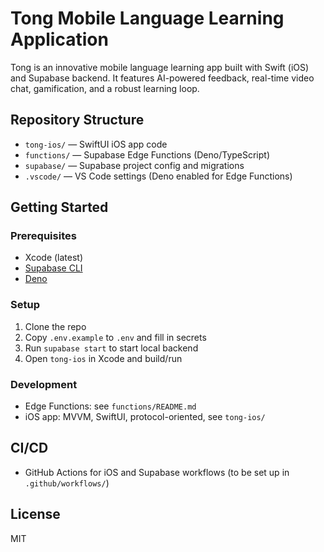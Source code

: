 # Tong Mobile Language Learning Application

Tong is an innovative mobile language learning app built with Swift (iOS) and Supabase backend. It features AI-powered feedback, real-time video chat, gamification, and a robust learning loop.

## Repository Structure

- `tong-ios/` — SwiftUI iOS app code
- `functions/` — Supabase Edge Functions (Deno/TypeScript)
- `supabase/` — Supabase project config and migrations
- `.vscode/` — VS Code settings (Deno enabled for Edge Functions)

## Getting Started

### Prerequisites
- Xcode (latest)
- [Supabase CLI](https://supabase.com/docs/guides/cli)
- [Deno](https://deno.com/)

### Setup
1. Clone the repo
2. Copy `.env.example` to `.env` and fill in secrets
3. Run `supabase start` to start local backend
4. Open `tong-ios` in Xcode and build/run

### Development
- Edge Functions: see `functions/README.md`
- iOS app: MVVM, SwiftUI, protocol-oriented, see `tong-ios/`

## CI/CD
- GitHub Actions for iOS and Supabase workflows (to be set up in `.github/workflows/`)

## License
MIT 